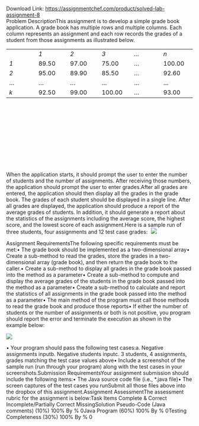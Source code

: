 Download Link: https://assignmentchef.com/product/solved-lab-assignment-8
<br>
Problem DescriptionThis assignment is to develop a simple grade book application. A grade book has multiple rows and multiple columns. Each column represents an assignment and each row records the grades of a student from those assignments as illustrated below.




<table class=" aligncenter" style="height: 314px;" width="367">

 <tbody>

  <tr>

   <td width="75"></td>

   <td width="75"><em>1</em></td>

   <td width="75"><em>2</em></td>

   <td width="75"><em>3</em></td>

   <td width="75"><em>…</em></td>

   <td width="75"><em>n</em></td>

  </tr>

  <tr>

   <td width="75"><em>1</em></td>

   <td width="75">89.50</td>

   <td width="75">97.00</td>

   <td width="75">75.00</td>

   <td width="75">…</td>

   <td width="75">100.00</td>

  </tr>

  <tr>

   <td width="75"><em>2</em></td>

   <td width="75">95.00</td>

   <td width="75">89.90</td>

   <td width="75">85.50</td>

   <td width="75">…</td>

   <td width="75">92.60</td>

  </tr>

  <tr>

   <td width="75">…</td>

   <td width="75">…</td>

   <td width="75">…</td>

   <td width="75">…</td>

   <td width="75">…</td>

   <td width="75">…</td>

  </tr>

  <tr>

   <td width="75"><em>k</em></td>

   <td width="75">92.50</td>

   <td width="75">99.00</td>

   <td width="75">100.00</td>

   <td width="75">…</td>

   <td width="75">93.00</td>

  </tr>

 </tbody>

</table>

<p style="text-align: left;">When the application starts, it should prompt the user to enter the number of students and the number of assignments. After receiving those numbers, the application should prompt the user to enter grades.After all grades are entered, the application should then display all the grades in the grade book. The grades of each student should be displayed in a single line. After all grades are displayed, the application should produce a report of the average grades of students. In addition, it should generate a report about the statistics of the assignments including the average score, the highest score, and the lowest score of each assignment.Here is a sample run of three students, four assignments and 12 test case grades:

<img decoding="async" data-recalc-dims="1" data-src="https://i0.wp.com/www.ankitcodinghub.com/wp-content/uploads/2017/05/959.png?w=980&amp;ssl=1" class="aligncenter lazyload" src="data:image/gif;base64,R0lGODlhAQABAAAAACH5BAEKAAEALAAAAAABAAEAAAICTAEAOw==">

 <noscript>

  <img decoding="async" class="aligncenter" src="https://i0.wp.com/www.ankitcodinghub.com/wp-content/uploads/2017/05/959.png?w=980&amp;ssl=1" data-recalc-dims="1">

 </noscript>Assignment RequirementsThe following specific requirements must be met:• The grade book should be implemented as a two-dimensional array• Create a sub-method to read the grades, store the grades in a two-dimensional array (grade book), and then return the grade book to the caller.• Create a sub-method to display all grades in the grade book passed into the method as a parameter• Create a sub-method to compute and display the average grades of the students in the grade book passed into the method as a parameter• Create a sub-method to calculate and report the statistics of all assignments in the grade book passed into the method as a parameter• The main method of the program must call those methods to read the grade book and produce those reports• If either the number of students or the number of assignments or both is not positive, you program should report the error and terminate the execution as shown in the example below:<img decoding="async" data-recalc-dims="1" data-src="https://i0.wp.com/www.ankitcodinghub.com/wp-content/uploads/2017/05/323.png?w=980&amp;ssl=1" class="lazyload" src="data:image/gif;base64,R0lGODlhAQABAAAAACH5BAEKAAEALAAAAAABAAEAAAICTAEAOw==">

 <noscript>

  <img decoding="async" src="https://i0.wp.com/www.ankitcodinghub.com/wp-content/uploads/2017/05/323.png?w=980&amp;ssl=1" data-recalc-dims="1">

 </noscript>• Your program should pass the following test cases:a. Negative assignments inputb. Negative students inputc. 3 students, 4 assignments, grades matching the test case values above• Include a screenshot of the sample run (run through your program) along with the test cases in your screenshots.Submission RequirementsYour assignment submission should include the following items:• The Java source code file (i.e., *.java file)• The screen captures of the test cases you runSubmit all those files above into the dropbox of this assignment.Assignment AssessmentThe assessment rubric for the assignment is below:Task Items Complete &amp; Correct Incomplete/Partially Correct MissingSolution Pseudo-Code (Java comments) (10%) 100% By % 0Java Program (60%) 100% By % 0Testing Completeness (30%) 100% By % 0